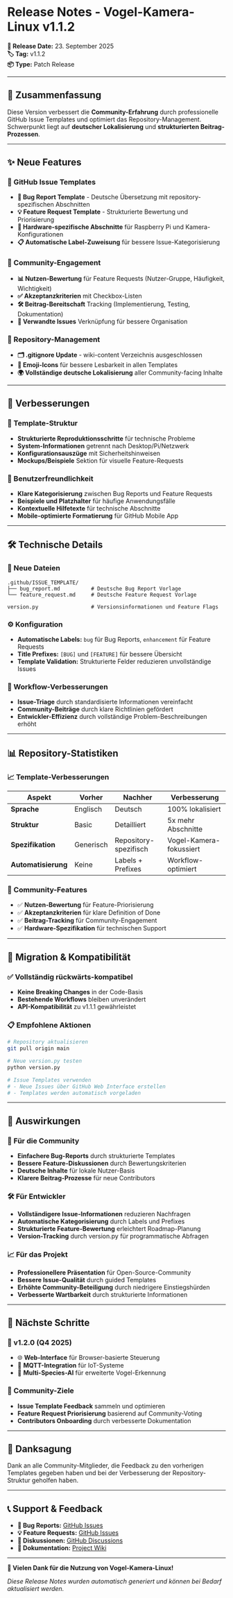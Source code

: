 # Release Notes - Vogel-Kamera-Linux v1.1.2

**📅 Release Date:** 23. September 2025  
**🏷️ Tag:** v1.1.2  
**📦 Type:** Patch Release

---

## 🎯 Zusammenfassung

Diese Version verbessert die **Community-Erfahrung** durch professionelle GitHub Issue Templates und optimiert das Repository-Management. Schwerpunkt liegt auf **deutscher Lokalisierung** und **strukturierten Beitrag-Prozessen**.

---

## ✨ Neue Features

### 🔧 GitHub Issue Templates
- **🐛 Bug Report Template** - Deutsche Übersetzung mit repository-spezifischen Abschnitten
- **💡 Feature Request Template** - Strukturierte Bewertung und Priorisierung
- **🎯 Hardware-spezifische Abschnitte** für Raspberry Pi und Kamera-Konfigurationen
- **📋 Automatische Label-Zuweisung** für bessere Issue-Kategorisierung

### 🤝 Community-Engagement
- **📊 Nutzen-Bewertung** für Feature Requests (Nutzer-Gruppe, Häufigkeit, Wichtigkeit)
- **✅ Akzeptanzkriterien** mit Checkbox-Listen
- **🛠️ Beitrag-Bereitschaft** Tracking (Implementierung, Testing, Dokumentation)
- **🔗 Verwandte Issues** Verknüpfung für bessere Organisation

### 📁 Repository-Management
- **🗂️ .gitignore Update** - wiki-content Verzeichnis ausgeschlossen
- **🎨 Emoji-Icons** für bessere Lesbarkeit in allen Templates
- **🌍 Vollständige deutsche Lokalisierung** aller Community-facing Inhalte

---

## 🔧 Verbesserungen

### 📝 Template-Struktur
- **Strukturierte Reproduktionsschritte** für technische Probleme
- **System-Informationen** getrennt nach Desktop/Pi/Netzwerk
- **Konfigurationsauszüge** mit Sicherheitshinweisen
- **Mockups/Beispiele** Sektion für visuelle Feature-Requests

### 🎯 Benutzerfreundlichkeit
- **Klare Kategorisierung** zwischen Bug Reports und Feature Requests
- **Beispiele und Platzhalter** für häufige Anwendungsfälle
- **Kontextuelle Hilfetexte** für technische Abschnitte
- **Mobile-optimierte Formatierung** für GitHub Mobile App

---

## 🛠️ Technische Details

### 📂 Neue Dateien
```
.github/ISSUE_TEMPLATE/
├── bug_report.md          # Deutsche Bug Report Vorlage
└── feature_request.md     # Deutsche Feature Request Vorlage

version.py                 # Versionsinformationen und Feature Flags
```

### ⚙️ Konfiguration
- **Automatische Labels:** `bug` für Bug Reports, `enhancement` für Feature Requests
- **Title Prefixes:** `[BUG]` und `[FEATURE]` für bessere Übersicht
- **Template Validation:** Strukturierte Felder reduzieren unvollständige Issues

### 🔄 Workflow-Verbesserungen
- **Issue-Triage** durch standardisierte Informationen vereinfacht
- **Community-Beiträge** durch klare Richtlinien gefördert
- **Entwickler-Effizienz** durch vollständige Problem-Beschreibungen erhöht

---

## 📊 Repository-Statistiken

### 📈 Template-Verbesserungen
| Aspekt | Vorher | Nachher | Verbesserung |
|--------|--------|---------|--------------|
| **Sprache** | Englisch | Deutsch | 100% lokalisiert |
| **Struktur** | Basic | Detailliert | 5x mehr Abschnitte |
| **Spezifikation** | Generisch | Repository-spezifisch | Vogel-Kamera-fokussiert |
| **Automatisierung** | Keine | Labels + Prefixes | Workflow-optimiert |

### 🎯 Community-Features
- ✅ **Nutzen-Bewertung** für Feature-Priorisierung
- ✅ **Akzeptanzkriterien** für klare Definition of Done
- ✅ **Beitrag-Tracking** für Community-Engagement
- ✅ **Hardware-Spezifikation** für technischen Support

---

## 🔄 Migration & Kompatibilität

### ✅ Vollständig rückwärts-kompatibel
- **Keine Breaking Changes** in der Code-Basis
- **Bestehende Workflows** bleiben unverändert
- **API-Kompatibilität** zu v1.1.1 gewährleistet

### 📋 Empfohlene Aktionen
```bash
# Repository aktualisieren
git pull origin main

# Neue version.py testen
python version.py

# Issue Templates verwenden
# - Neue Issues über GitHub Web Interface erstellen
# - Templates werden automatisch vorgeladen
```

---

## 🎯 Auswirkungen

### 👥 Für die Community
- **Einfachere Bug-Reports** durch strukturierte Templates
- **Bessere Feature-Diskussionen** durch Bewertungskriterien
- **Deutsche Inhalte** für lokale Nutzer-Basis
- **Klarere Beitrag-Prozesse** für neue Contributors

### 🛠️ Für Entwickler
- **Vollständigere Issue-Informationen** reduzieren Nachfragen
- **Automatische Kategorisierung** durch Labels und Prefixes
- **Strukturierte Feature-Bewertung** erleichtert Roadmap-Planung
- **Version-Tracking** durch version.py für programmatische Abfragen

### 📈 Für das Projekt
- **Professionellere Präsentation** für Open-Source-Community
- **Bessere Issue-Qualität** durch guided Templates
- **Erhöhte Community-Beteiligung** durch niedrigere Einstiegshürden
- **Verbesserte Wartbarkeit** durch strukturierte Informationen

---

## 🔮 Nächste Schritte

### 📅 v1.2.0 (Q4 2025)
- 🌐 **Web-Interface** für Browser-basierte Steuerung
- 📡 **MQTT-Integration** für IoT-Systeme
- 🤖 **Multi-Species-AI** für erweiterte Vogel-Erkennung

### 🎯 Community-Ziele
- **Issue Template Feedback** sammeln und optimieren
- **Feature Request Priorisierung** basierend auf Community-Voting
- **Contributors Onboarding** durch verbesserte Dokumentation

---

## 👏 Danksagung

Dank an alle Community-Mitglieder, die Feedback zu den vorherigen Templates gegeben haben und bei der Verbesserung der Repository-Struktur geholfen haben.

---

## 📞 Support & Feedback

- **🐛 Bug Reports:** [GitHub Issues](https://github.com/kamera-linux/vogel-kamera-linux/issues/new?template=bug_report.md)
- **💡 Feature Requests:** [GitHub Issues](https://github.com/kamera-linux/vogel-kamera-linux/issues/new?template=feature_request.md)
- **💬 Diskussionen:** [GitHub Discussions](https://github.com/kamera-linux/vogel-kamera-linux/discussions)
- **📖 Dokumentation:** [Project Wiki](https://github.com/kamera-linux/vogel-kamera-linux/wiki)

---

**🎉 Vielen Dank für die Nutzung von Vogel-Kamera-Linux!**

*Diese Release Notes wurden automatisch generiert und können bei Bedarf aktualisiert werden.*